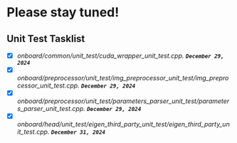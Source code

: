 # Please stay tuned!



## Unit Test Tasklist
- [X] *onboard/common/unit_test/cuda_wrapper_unit_test.cpp. **`December 29, 2024`***
- [X] *onboard/preprocessor/unit_test/img_preprocessor_unit_test/img_preprocessor_unit_test.cpp. **`December 29, 2024`***
- [X] *onboard/preprocessor/unit_test/parameters_parser_unit_test/parameters_parser_unit_test.cpp. **`December 29, 2024`***
- [X] *onboard/head/unit_test/eigen_third_party_unit_test/eigen_third_party_unit_test.cpp. **`December 31, 2024`***